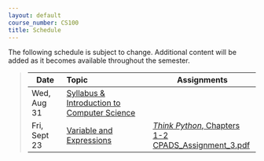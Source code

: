 ```yaml
---
layout: default
course_number: CS100
title: Schedule
---
```


The following schedule is subject to change.
Additional content will be added as it becomes available throughout the semester.


>| **Date**       | **Topic**                                                                                            |  **Assignments**                                                                           |
>| ---------------|:-----------------------------------------------------------------------------------------------------|--------------------------------------------------------------------------------------------|
>| Wed, Aug 31    |  [Syllabus & Introduction to Computer Science](lectures/lecture0_intro.pdf)                          |                                                                                            |
>| Fri, Sept 23   |  [Variable and Expressions](lectures/lecture1_variables_expressions.pdf)                             | [*Think Python*, Chapters 1-2](http://greenteapress.com/thinkpython/thinkpython.html) <br /> [CPADS_Assignment_3.pdf](assign/CPADS_Assignment_3.pdf)     |




<!--
>| Fri, Sept 11   |  [Basic Drawing exercises](lectures/lecture1_drawing.pdf)                                            | [CPADS_Assignment_1.pdf](assign/CPADS_Assignment_1.pdf) <br /> [CPADS_Assignment_1b.pdf](assign/CPADS_Assignment_1b.pdf)                                 |
>| Wed, Sept 16   |  [Intro to Programming](lectures/lecture2_programming_intro.pdf)                                     | [*Think Python*, Chapters 1-3](http://greenteapress.com/thinkpython/thinkpython.html) <br /> [CPADS_Assignment_2.pdf](assign/CPADS_Assignment_2.pdf)     |
>| Fri, Sept 18   |  [Variable and Expressions](lectures/lecture3_variables_expressions.pdf)                             | [*Think Python*, Chapters 1-2](http://greenteapress.com/thinkpython/thinkpython.html) <br /> [CPADS_Assignment_3.pdf](assign/CPADS_Assignment_3.pdf)     |
>| Wed, Sept 22   |  [Functions](lectures/lecture4_functions.pdf)                                                        | [*Think Python*, Chapters 3](http://greenteapress.com/thinkpython/thinkpython.html) <br />  [CPADS_Reading_Activity_1.pdf](assign/CPADS_Reading_Activity_1.pdf)      |
>| Wed, Sept 30   |  [Lab Activity 1](assign/CPADS_Lab_Activity_1.pdf) <br /> [Lab_Activity_1.zip](assign/Lab_Activity_1.zip)   | [*Think Python*, Chapters 3](http://greenteapress.com/thinkpython/thinkpython.html)       |
>| Wed, Oct 7     |  [Debugging](lectures/lecture5_debugging.pdf)                                                        |       |
>| Fri, Oct 9     |                                                                                                      |        |
>| Fri, Oct 16    |  Course Feedback                                                                                     | [CPADS_feedback.pdf](assign/CPADS_feedback.pdf) <br /> [CPADS_feedback.docx](assign/CPADS_feedback.docx)     |
>| Wed, Oct 21    |  [Iteration](lectures/lecture6_iteration.pdf)                                                        | [*Think Python*, Chapter 4](http://greenteapress.com/thinkpython/thinkpython.html) <br />  [CPADS_Reading_Activity_2.pdf](assign/CPADS_Reading_Activity_2.pdf)   |
>| Fri, Oct 17    |                                                                                                      | [CPADS_Assignment_4.pdf](assign/CPADS_Assignment_4.pdf) <br /> [Assign4.zip](assign/src/Assign4.zip)   |
>| Fri, Oct 30    |  [Lab Activity 3](assign/CPADS_Lab_Activity_3.pdf) <br /> [Lab_Activity_3.zip](assign/src/Lab_Activity_3.zip)   |       |
>| Wed, Nov 4     |  [Decisions](lectures/lecture7_decisions.pdf)                                                        | [*Think Python*, Chapter 5](http://greenteapress.com/thinkpython/thinkpython.html) <br />  [CPADS_Reading_Activity_3.pdf](assign/CPADS_Reading_Activity_3.pdf)   |
-->
